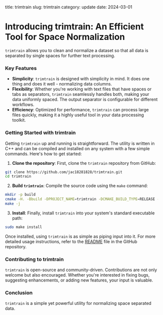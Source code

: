 title: trimtrain
slug: trimtrain
category: update
date: 2024-03-01

# Introducing trimtrain: An Efficient Tool for Space Normalization

`trimtrain` allows you to clean and normalize a dataset so that all data is separated by single spaces for further text processing.

### Key Features

- **Simplicity**: `trimtrain` is designed with simplicity in mind. It does one thing and does it well - normalizing data columns.
- **Flexibility**: Whether you're working with text files that have spaces or tabs as separators, `trimtrain` seamlessly handles both, making your data uniformly spaced.   The output separator is configurable for different workflows.
- **Efficiency**: Optimized for performance, `trimtrain` can process large files quickly, making it a highly useful tool in your data processing toolkit.

### Getting Started with trimtrain

Getting `trimtrain` up and running is straightforward. The utility is written in C++ and can be compiled and installed on any system with a few simple commands. Here's how to get started:

1. **Clone the repository**: First, clone the `trimtrain` repository from GitHub:

```sh
git clone https://github.com/jac18281828/trimtrain.git
cd trimtrain
```

2. **Build `trimtrain`**: Compile the source code using the `make` command:

```sh
mkdir -p build
cmake -H. -Bbuild -DPROJECT_NAME=trimtrain -DCMAKE_BUILD_TYPE=RELEASE -DCMAKE_VERBOSE_MAKEFILE=on -Wno-dev "-GUnix Makefiles"
make -j
```

3. **Install**: Finally, install `trimtrain` into your system's standard executable path:

```sh
sudo make install
```

Once installed, using `trimtrain` is as simple as piping input into it. For more detailed usage instructions, refer to the [README](https://github.com/jac18281828/trimtrain) file in the GitHub repository.

### Contributing to trimtrain

`trimtrain` is open-source and community-driven. Contributions are not only welcome but also encouraged. Whether you're interested in fixing bugs, suggesting enhancements, or adding new features, your input is valuable. 

### Conclusion

`trimtrain` is a simple yet powerful utility for normalizing space separated data.
